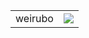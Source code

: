 <html>
    <table style="margin-left: auto; margin-right: auto;">
        <tr>
            <td>
                <!--左侧内容-->
                weirubo
            </td>
            <td>
                <!--右侧内容-->
                <img src="https://github-readme-stats.vercel.app/api?username=weirubo&show_icons=true&hide_title=true"/>
            </td>
        </tr>
    </table>
</html>
